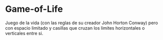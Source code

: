 # Game-of-Life
Juego de la vida (con las reglas de su creador John Horton Conway) pero con espacio limitado y casillas que cruzan los limites horizontales o verticales entre si.
